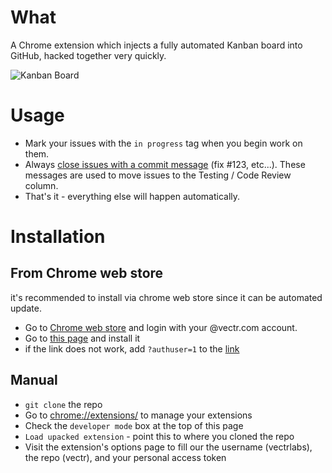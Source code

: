 # What

A Chrome extension which injects a fully automated Kanban board into GitHub, hacked together very quickly.

![Kanban Board](https://cldup.com/3ttja2zfJZ-2000x2000.png)

# Usage

* Mark your issues with the `in progress` tag when you begin work on them.
* Always [close issues with a commit message](https://help.github.com/articles/closing-issues-via-commit-messages/) (fix #123, etc...). These messages are used to move issues to the Testing / Code Review column.
* That's it - everything else will happen automatically.

# Installation

## From Chrome web store

it's recommended to install via chrome web store since it can be automated update.

* Go to [Chrome web store](https://chrome.google.com/webstore/) and login with your @vectr.com account.
* Go to [this page](https://chrome.google.com/webstore/detail/github-kanban/mmdoepbmcmdbfobcabocpeocoldfdkph) and install it
* if the link does not work, add `?authuser=1` to the [link](https://chrome.google.com/webstore/detail/github-kanban/mmdoepbmcmdbfobcabocpeocoldfdkph?authuser=1)


## Manual

* `git clone` the repo
* Go to [chrome://extensions/](chrome://extensions/) to manage your extensions
* Check the `developer mode` box at the top of this page
* `Load upacked extension` - point this to where you cloned the repo
* Visit the extension's options page to fill our the username (vectrlabs), the repo (vectr), and your personal access token
